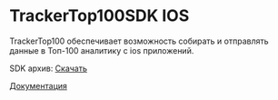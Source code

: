 # TrackerTop100SDK IOS
TrackerTop100 обеспечивает возможность собирать и отправлять данные в Топ-100 аналитику с ios приложений.

SDK архив: [Скачать](https://github.com/top-100-writer/top100-tracker-ios-sdk/releases/download/1.0.0/TrackerTop100SDK.xcframework.zip)

[Документация](https://top-100-writer.gitbook.io/top100-documentation/ios-sdk-beta)
